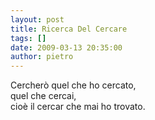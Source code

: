 ```yaml
---
layout: post
title: Ricerca Del Cercare
tags: []
date: 2009-03-13 20:35:00
author: pietro
---
```

Cercherò quel che ho cercato,<br/>quel che cercai,<br/>cioè il cercar che mai ho trovato.
